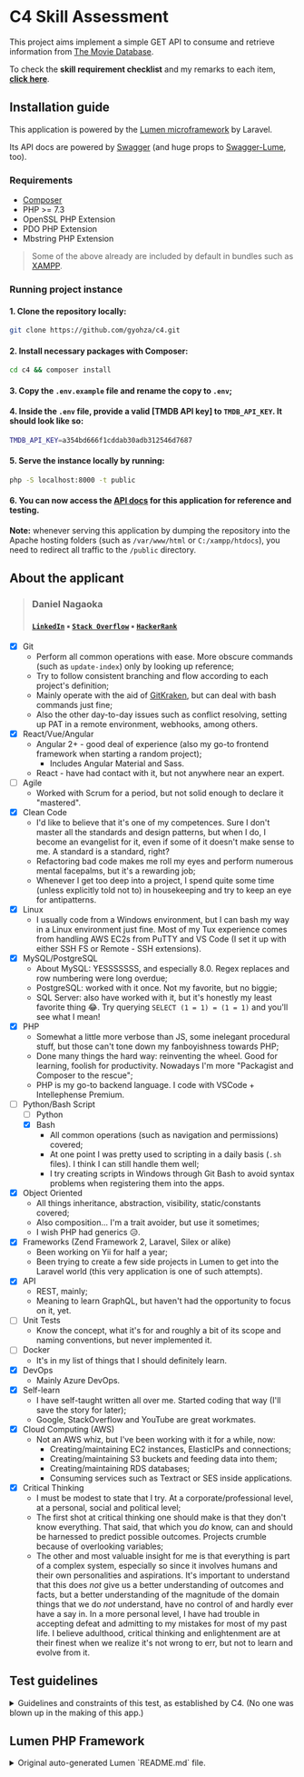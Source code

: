 <!-- About me links -->
[linkedin]: https://www.linkedin.com/in/daninagaoka/
[stack overflow]: https://stackoverflow.com/users/12015105/gyohza
[hackerrank]: https://www.hackerrank.com/gyohza

<!-- References -->
[tmdb]: https://www.themoviedb.org/
[tmdb.requestkey]: https://www.themoviedb.org/settings/api/request
[lumen]: https://lumen.laravel.com/
[swagger]: https://swagger.io/
[swagger-lume]: https://packagist.org/packages/darkaonline/swagger-lume
[composer]: https://getcomposer.org/
[gitkraken]: https://www.gitkraken.com/
[xampp]: https://www.apachefriends.org/index.html

<!-- Page sections -->
[aboutme]: #about-the-applicant

# C4 Skill Assessment

This project aims implement a simple GET API to consume and retrieve information from [The Movie Database][tmdb].

To check the **skill requirement checklist** and my remarks to each item, [**click here**][aboutme].

## Installation guide

This application is powered by the [Lumen microframework][lumen] by Laravel.

Its API docs are powered by [Swagger] (and huge props to [Swagger-Lume], too).

### Requirements

* [Composer]
* PHP >= 7.3
* OpenSSL PHP Extension
* PDO PHP Extension
* Mbstring PHP Extension

> Some of the above already are included by default in bundles such as [XAMPP].

### Running project instance

#### 1. Clone the repository locally:

```bash
git clone https://github.com/gyohza/c4.git
```

#### 2. Install necessary packages with Composer:

```bash
cd c4 && composer install
```

#### 3. Copy the `.env.example` file and rename the copy to `.env`;

#### 4. Inside the `.env` file, provide a valid [TMDB API key] to `TMDB_API_KEY`. It should look like so:

```bash
TMDB_API_KEY=a354bd666f1cddab30adb312546d7687
```

#### 5. Serve the instance locally by running:

```bash
php -S localhost:8000 -t public
```

#### 6. You can now access the [**API docs**](http://localhost:8000/api/documentation) for this application for reference and testing.

**Note:** whenever serving this application by dumping the repository into the Apache hosting folders (such as `/var/www/html` or `C:/xampp/htdocs`), you need to redirect all traffic to the `/public` directory.

## About the applicant

> ### Daniel Nagaoka
> #### [`LinkedIn`][linkedin] ▪ [`Stack Overflow`][stack overflow] ▪ [`HackerRank`][hackerrank]

- [X] Git
    * Perform all common operations with ease. More obscure commands (such as `update-index`) only by looking up reference;
    * Try to follow consistent branching and flow according to each project's definition;
    * Mainly operate with the aid of [GitKraken][gitkraken], but can deal with bash commands just fine;
    * Also the other day-to-day issues such as conflict resolving, setting up PAT in a remote environment, webhooks, among others. 
- [X] React/Vue/Angular
    * Angular 2+ - good deal of experience (also my go-to frontend framework when starting a random project);
        * Includes Angular Material and Sass.
    * React - have had contact with it, but not anywhere near an expert. 
- [ ] Agile
    * Worked with Scrum for a period, but not solid enough to declare it "mastered".
- [X] Clean Code
    * I'd like to believe that it's one of my competences. Sure I don't master all the standards and design patterns, but when I do, I become an evangelist for it, even if some of it doesn't make sense to me. A standard is a standard, right?
    * Refactoring bad code makes me roll my eyes and perform numerous mental facepalms, but it's a rewarding job;
    * Whenever I get too deep into a project, I spend quite some time (unless explicitly told not to) in housekeeping and try to keep an eye for antipatterns.
- [X] Linux
    * I usually code from a Windows environment, but I can bash my way in a Linux environment just fine. Most of my Tux experience comes from handling AWS EC2s from PuTTY and VS Code (I set it up with either SSH FS or Remote - SSH extensions).
- [X] MySQL/PostgreSQL
    * About MySQL: YESSSSSSS, and especially 8.0. Regex replaces and row numbering were long overdue;
    * PostgreSQL: worked with it once. Not my favorite, but no biggie;
    * SQL Server: also have worked with it, but it's honestly my least favorite thing 😂. Try querying `SELECT (1 = 1) = (1 = 1)` and you'll see what I mean!
- [X] PHP
    * Somewhat a little more verbose than JS, some inelegant procedural stuff, but those can't tone down my fanboyishness towards PHP;
    * Done many things the hard way: reinventing the wheel. Good for learning, foolish for productivity. Nowadays I'm more "Packagist and Composer to the rescue";
    * PHP is my go-to backend language. I code with VSCode + Intellephense Premium.
- [ ] Python/Bash Script
    - [ ] Python
    - [X] Bash
        * All common operations (such as navigation and permissions) covered;
        * At one point I was pretty used to scripting in a daily basis (`.sh` files). I think I can still handle them well;
        * I try creating scripts in Windows through Git Bash to avoid syntax problems when registering them into the apps.
- [X] Object Oriented
    * All things inheritance, abstraction, visibility, static/constants covered;
    * Also composition... I'm a trait avoider, but use it sometimes;
    * I wish PHP had generics 😥.
- [X] Frameworks (Zend Framework 2, Laravel, Silex or alike)
    * Been working on Yii for half a year;
    * Been trying to create a few side projects in Lumen to get into the Laravel world (this very application is one of such attempts).
- [X] API
    * REST, mainly;
    * Meaning to learn GraphQL, but haven't had the opportunity to focus on it, yet.
- [ ] Unit Tests
    * Know the concept, what it's for and roughly a bit of its scope and naming conventions, but never implemented it.
- [ ] Docker
    * It's in my list of things that I should definitely learn. 
- [X] DevOps
    * Mainly Azure DevOps.
- [X] Self-learn
    * I have self-taught written all over me. Started coding that way (I'll save the story for later);
    * Google, StackOverflow and YouTube are great workmates.
- [X] Cloud Computing (AWS)
    * Not an AWS whiz, but I've been working with it for a while, now:
        * Creating/maintaining EC2 instances, ElasticIPs and connections;
        * Creating/maintaining S3 buckets and feeding data into them;
        * Creating/maintaining RDS databases;
        * Consuming services such as Textract or SES inside applications.
- [X] Critical Thinking
    * I must be modest to state that I try. At a corporate/professional level, at a personal, social and political level;
    * The first shot at critical thinking one should make is that they don't know everything. That said, that which you _do_ know, can and should be harnessed to predict possible outcomes. Projects crumble because of overlooking variables;
    * The other and most valuable insight for me is that everything is part of a complex system, especially so since it involves humans and their own personalities and aspirations. It's important to understand that this does *not* give us a better understanding of outcomes and facts, but a better understanding of the magnitude of the domain things that we do _not_ understand, have no control of and hardly ever have a say in. In a more personal level, I have had trouble in accepting defeat and admitting to my mistakes for most of my past life. I believe adulthood, critical thinking and enlightenment are at their finest when we realize it's not wrong to err, but not to learn and evolve from it.

## Test guidelines

<details>
   <summary>
       Guidelines and constraints of this test, as established by C4. (No one was blown up in the making of this app.)
   </summary>
    
### DESCRIPTION
You have been tasked with creating an API module that will connect to another API.
The purpose of the module is to list the movies of this API in a personalized way.
The first release of the API will be very limited in scope, but will serve as the foundation for
future releases.
**You will only do the backend application**

### FUNCTIONAL REQUIREMENTS

It's expected that user will be able to:

- Endpoint to get a list of upcoming movies.
- The same endpoint should return the list of the next 20 movies as page param is given.
- Endpoint to get a list of top rated movies.
- The same endpoint should return the list of the next 20 movies as page param is given.
- Endpoint to get a specific single movie.
- The same endpoint should return all movie related videos with a single request.
- Endpoint to get a list of genres.
- The same endpoint should return a single genre by id.

### TECHNICAL REQUIREMENTS

You should see this project as an opportunity to create an app following modern development
best practices, but also feel free to use your own app architecture preferences (coding
standards, code organization, third-party libraries, etc).

A TMDb API key is already available so you don't need to request your own: _`<<<suppressed>>>`_

The API documentation and examples of use can be found here:

https://developers.themoviedb.org/3

- You can use any combination of backend technology
- You should create your own backend API layer, which will be responsible to send
requests to the TMDb API
- Feel free to use any package/dependency managers if you see fit
- Need to use a public version control system

### Evaluation Criteria

Endpoint validation will be done using CURL for each one.
Key aspects that will be validated:

- Clean Code;
- Version Control;
- Chosen Architecture;
- Features running correctly;
</details>

## Lumen PHP Framework

<details>
    <summary>
        Original auto-generated Lumen `README.md` file.
    </summary>
    
[![Build Status](https://travis-ci.org/laravel/lumen-framework.svg)](https://travis-ci.org/laravel/lumen-framework)
[![Total Downloads](https://poser.pugx.org/laravel/lumen-framework/d/total.svg)](https://packagist.org/packages/laravel/lumen-framework)
[![Latest Stable Version](https://poser.pugx.org/laravel/lumen-framework/v/stable.svg)](https://packagist.org/packages/laravel/lumen-framework)
[![License](https://poser.pugx.org/laravel/lumen-framework/license.svg)](https://packagist.org/packages/laravel/lumen-framework)

Laravel Lumen is a stunningly fast PHP micro-framework for building web applications with expressive, elegant syntax. We believe development must be an enjoyable, creative experience to be truly fulfilling. Lumen attempts to take the pain out of development by easing common tasks used in the majority of web projects, such as routing, database abstraction, queueing, and caching.

### Official Documentation

Documentation for the framework can be found on the [Lumen website](https://lumen.laravel.com/docs).

### Contributing

Thank you for considering contributing to Lumen! The contribution guide can be found in the [Laravel documentation](https://laravel.com/docs/contributions).

### Security Vulnerabilities

If you discover a security vulnerability within Lumen, please send an e-mail to Taylor Otwell at taylor@laravel.com. All security vulnerabilities will be promptly addressed.

### License

The Lumen framework is open-sourced software licensed under the [MIT license](https://opensource.org/licenses/MIT).
</details>
